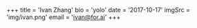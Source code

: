 +++
    title = 'Ivan Zhang'
    bio = 'yolo'
    date = '2017-10-17'
    imgSrc = 'img/ivan.png'
    email = 'ivan@for.ai'
+++
